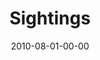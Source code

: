 ---
layout: message
category: message
series: "Kingdom Come"
title: "Sightings"
date: 2010-08-01-00-00
message_id: 631
audio-description: "We hear from ten people in our community about how they are seeing the Kingdom in their life."
audio: "http://s3.amazonaws.com/crossroadsaudiomessages/KingdomCome4.mp3"
audio-title: "Sightings"
audio-duration: "38:16"
video-description: "We hear from ten people in our community about how they are seeing the Kingdom in their life."
video-title: "Sightings"
video: "https://s3.amazonaws.com/crossroadsvideomessages/KingdomCome03.mp4"
video-poster: "https://www.crossroads.net/uploadedfiles/KingdomCome04_still.jpg"
---